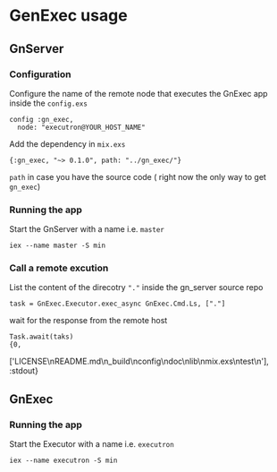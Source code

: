 # GenExec usage


## GnServer

### Configuration

Configure the name of the remote node that executes the GnExec app inside the `config.exs`

    config :gn_exec,
      node: "executron@YOUR_HOST_NAME"

Add the dependency in `mix.exs`

    {:gn_exec, "~> 0.1.0", path: "../gn_exec/"}

`path` in case you have the source code ( right now the only way to get `gn_exec`)

### Running the app

Start the GnServer with a name i.e. `master`

    iex --name master -S min

### Call a remote excution

List the content of the direcotry `"."` inside the gn_server source repo

    task = GnExec.Executor.exec_async GnExec.Cmd.Ls, ["."]

wait for the response from the remote host

    Task.await(taks)
    {0,
 ['LICENSE\nREADME.md\n_build\nconfig\ndoc\nlib\nmix.exs\ntest\n'],
 :stdout}


## GnExec

### Running the app

Start the Executor with a name i.e. `executron`

    iex --name executron -S min